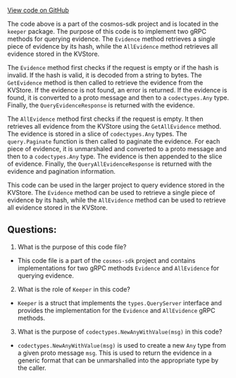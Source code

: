 [View code on GitHub](https://github.com/cosmos/cosmos-sdk/blob/main/x/evidence/keeper/grpc_query.go)

The code above is a part of the cosmos-sdk project and is located in the `keeper` package. The purpose of this code is to implement two gRPC methods for querying evidence. The `Evidence` method retrieves a single piece of evidence by its hash, while the `AllEvidence` method retrieves all evidence stored in the KVStore.

The `Evidence` method first checks if the request is empty or if the hash is invalid. If the hash is valid, it is decoded from a string to bytes. The `GetEvidence` method is then called to retrieve the evidence from the KVStore. If the evidence is not found, an error is returned. If the evidence is found, it is converted to a proto message and then to a `codectypes.Any` type. Finally, the `QueryEvidenceResponse` is returned with the evidence.

The `AllEvidence` method first checks if the request is empty. It then retrieves all evidence from the KVStore using the `GetAllEvidence` method. The evidence is stored in a slice of `codectypes.Any` types. The `query.Paginate` function is then called to paginate the evidence. For each piece of evidence, it is unmarshaled and converted to a proto message and then to a `codectypes.Any` type. The evidence is then appended to the slice of evidence. Finally, the `QueryAllEvidenceResponse` is returned with the evidence and pagination information.

This code can be used in the larger project to query evidence stored in the KVStore. The `Evidence` method can be used to retrieve a single piece of evidence by its hash, while the `AllEvidence` method can be used to retrieve all evidence stored in the KVStore.
## Questions: 
 1. What is the purpose of this code file?
- This code file is a part of the `cosmos-sdk` project and contains implementations for two gRPC methods `Evidence` and `AllEvidence` for querying evidence.

2. What is the role of `Keeper` in this code?
- `Keeper` is a struct that implements the `types.QueryServer` interface and provides the implementation for the `Evidence` and `AllEvidence` gRPC methods.

3. What is the purpose of `codectypes.NewAnyWithValue(msg)` in this code?
- `codectypes.NewAnyWithValue(msg)` is used to create a new `Any` type from a given proto message `msg`. This is used to return the evidence in a generic format that can be unmarshalled into the appropriate type by the caller.